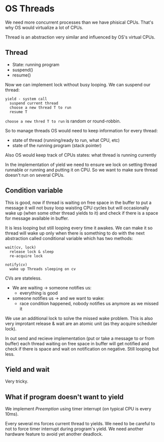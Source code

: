 # OS Threads

We need more concurrent processes than we have phisical CPUs. That's why OS
would virtualize a lot of CPUs.

Thread is an abstraction very similar and influenced by OS's virtual CPUs.

## Thread

- State: running program
- suspend()
- resume()

Now we can implement lock without busy looping. We can suspend our thread:

    yield - system call
      suspend current thread
      choose a new thread T to run
      resume T

`choose a new thred T to run` is random or round-robbin.

So to manage threads OS would need to keep information for every thread:
- state of thread (running/ready to run, what CPU, etc)
- state of the running program (stack pointer)


Also OS would keep track of CPUs states: what thread is running currently


In the implementation of yield we need to ensure we lock on setting thread
runnable or running and putting it on CPU. So we want to make sure thread
doesn't run on several CPUs.


## Condition variable

This is good, now if thread is waiting on free space in the buffer to put a
message it will not busy loop waisting CPU cycles but will occasionally wake up
(when some other thread yields to it) and check if there is a space for message
available in buffer.

It is less looping but still looping every time it awakes. We can make it so
thread will wake up only when there is something to do with the next abstraction
called conditional variable which has two methods:

    wait(cv, lock)
      release lock & sleep
      re-acquire lock

    notify(cv)
      wake up Threads sleeping on cv

CVs are stateless.

- We are waiting -> someone notifies us:
  * everything is good
- someone notifies us -> and we want to wake:
  * race condition happened, nobody notifies us anymore as we missed it

We use an additional lock to solve the missed wake problem. This is also very improtant release & wait are an atomic unit (as they acquire scheduler lock).

In out send and recieve implementation (put or take a message to or from buffer)
each thread waiting on free space in buffer will get notified and check if there
is space and wait on notification on negative. Still looping but less.

## Yield and wait

Very tricky.

## What if program doesn't want to yield

We implement *Preemption* using timer interrupt (on typical CPU is every 10ms).

Every several ms forces current thread to yields. We need to be careful to not
to force timer interrupt during program's yield. We need another hardware
feature to avoid yet another deadlock.

